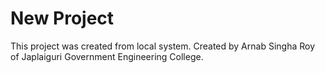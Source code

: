 # New Project

This project was created from local system.
Created by Arnab Singha Roy of Japlaiguri Government Engineering College.